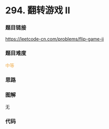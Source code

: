 # 294. 翻转游戏 II

### 题目链接

https://leetcode-cn.com/problems/flip-game-ii

### 题目难度

<font color=#F0AD4E>中等</font>

### 思路



### 图解

无

### 代码

```python
```